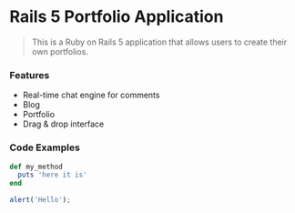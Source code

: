 # Rails 5 Portfolio Application

> This is a Ruby on Rails 5 application that allows users to create their own portfolios.

### Features

- Real-time chat engine for comments
- Blog
- Portfolio
- Drag & drop interface

### Code Examples
```ruby
def my_method
  puts 'here it is'
end
```
```javascript
alert('Hello');
```